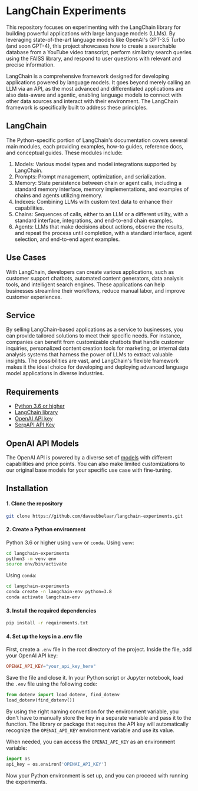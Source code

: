 # LangChain Experiments

This repository focuses on experimenting with the LangChain library for building powerful applications with large language models (LLMs). By leveraging state-of-the-art language models like OpenAI's GPT-3.5 Turbo (and soon GPT-4), this project showcases how to create a searchable database from a YouTube video transcript, perform similarity search queries using the FAISS library, and respond to user questions with relevant and precise information.

LangChain is a comprehensive framework designed for developing applications powered by language models. It goes beyond merely calling an LLM via an API, as the most advanced and differentiated applications are also data-aware and agentic, enabling language models to connect with other data sources and interact with their environment. The LangChain framework is specifically built to address these principles.

## LangChain

The Python-specific portion of LangChain's documentation covers several main modules, each providing examples, how-to guides, reference docs, and conceptual guides. These modules include:

1. Models: Various model types and model integrations supported by LangChain.
3. Prompts: Prompt management, optimization, and serialization.
3. Memory: State persistence between chain or agent calls, including a standard memory interface, memory implementations, and examples of chains and agents utilizing memory.
4. Indexes: Combining LLMs with custom text data to enhance their capabilities.
5. Chains: Sequences of calls, either to an LLM or a different utility, with a standard interface, integrations, and end-to-end chain examples.
6. Agents: LLMs that make decisions about actions, observe the results, and repeat the process until completion, with a standard interface, agent selection, and end-to-end agent examples.

## Use Cases
With LangChain, developers can create various applications, such as customer support chatbots, automated content generators, data analysis tools, and intelligent search engines. These applications can help businesses streamline their workflows, reduce manual labor, and improve customer experiences.

## Service
By selling LangChain-based applications as a service to businesses, you can provide tailored solutions to meet their specific needs. For instance, companies can benefit from customizable chatbots that handle customer inquiries, personalized content creation tools for marketing, or internal data analysis systems that harness the power of LLMs to extract valuable insights. The possibilities are vast, and LangChain's flexible framework makes it the ideal choice for developing and deploying advanced language model applications in diverse industries.

## Requirements

- [Python 3.6 or higher](https://www.python.org/downloads/)
- [LangChain library](https://python.langchain.com/en/latest/index.html)
- [OpenAI API key](https://platform.openai.com/)
- [SerpAPI API Key](https://serpapi.com/)

## OpenAI API Models
The OpenAI API is powered by a diverse set of [models](https://platform.openai.com/docs/models) with different capabilities and price points. You can also make limited customizations to our original base models for your specific use case with fine-tuning.

## Installation

#### 1. Clone the repository

```bash
git clone https://github.com/daveebbelaar/langchain-experiments.git
```

#### 2. Create a Python environment

Python 3.6 or higher using `venv` or `conda`. Using `venv`:

``` bash
cd langchain-experiments
python3 -m venv env
source env/bin/activate
```

Using `conda`:
``` bash
cd langchain-experiments
conda create -n langchain-env python=3.8
conda activate langchain-env
```

#### 3. Install the required dependencies
``` bash
pip install -r requirements.txt
```

#### 4. Set up the keys in a .env file

First, create a `.env` file in the root directory of the project. Inside the file, add your OpenAI API key:

```makefile
OPENAI_API_KEY="your_api_key_here"
```

Save the file and close it. In your Python script or Jupyter notebook, load the `.env` file using the following code:
```python
from dotenv import load_dotenv, find_dotenv
load_dotenv(find_dotenv())
```

By using the right naming convention for the environment variable, you don't have to manually store the key in a separate variable and pass it to the function. The library or package that requires the API key will automatically recognize the `OPENAI_API_KEY` environment variable and use its value.

When needed, you can access the `OPENAI_API_KEY` as an environment variable:
```python
import os
api_key = os.environ['OPENAI_API_KEY']
```

Now your Python environment is set up, and you can proceed with running the experiments.



